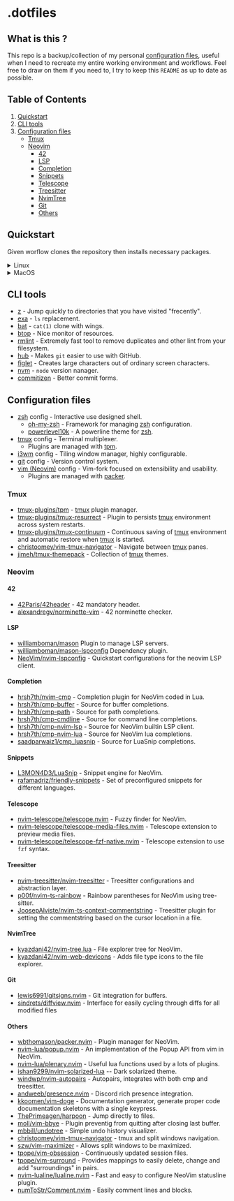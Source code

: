 # .dotfiles

## What is this ?

This repo is a backup/collection of my personal [configuration files](https://dotfiles.github.io/), useful when I need to recreate my entire working environment and workflows.
Feel free to draw on them if you need to, I try to keep this `README` as up to date as possible.

## Table of Contents

1. [Quickstart](#Quickstart)
2. [CLI tools](#CLI-tools)
3. [Configuration files](#Configuration-files)
    - [Tmux](#Tmux)
    - [Neovim](#Neovim)
        - [42](#42)
        - [LSP](#LSP)
        - [Completion](#Completion)
        - [Snippets](#Snippets)
        - [Telescope](#Telescope)
        - [Treesitter](#Treesitter)
        - [NvimTree](#NvimTree)
        - [Git](#Git)
        - [Others](#Others)

## Quickstart 

Given worflow clones the repository then installs necessary packages.

<details>
<summary>Linux</summary>

This will depend on your Linux distribution, but in this example it will be [Debian](https://www.debian.org/)/[Ubuntu](https://ubuntu.com/).
Just change the [software package management system](https://www.wikipedia.com/en/List_of_software_package_management_systems) if necessary.

```shell
sudo apt update && apt upgrade -y && apt install -y git
git clone git@github.com:papymonkey/.dotfiles.git ~/.dotfiles
git --git-dir=$HOME/.dotfiles --work-tree=$HOME checkout main .
git --git-dir=$HOME/.dotfiles config --local status.showUntrackedFiles no
install/Linux/install.sh
```

</details>
<details>
<summary>MacOS</summary>

```shell
brew install git
git clone git@github.com:papymonkey/.dotfiles.git ~/.dotfiles
git --git-dir=$HOME/.dotfiles --work-tree=$HOME checkout main .
git --git-dir=$HOME/.dotfiles config --local status.showUntrackedFiles no
install/MacOS/install.sh
```

</details>

## CLI tools

- [z](https://github.com/agkozak/zsh-z) - Jump quickly to directories that you have visited "frecently".
- [exa](https://github.com/ogham/exa) - `ls` replacement.
- [bat](https://github.com/sharkdp/bat) - `cat(1)` clone with wings.
- [btop](https://github.com/aristocratos/btop) - Nice monitor of resources.
- [rmlint](https://github.com/sahib/rmlint) - Extremely fast tool to remove duplicates and other lint from your filesystem.
- [hub](https://github.com/github/hub) - Makes `git` easier to use with GitHub.
- [figlet](https://github.com/cmatsuoka/figlet) - Creates large characters out of ordinary screen characters.
- [nvm](https://github.com/nvm-sh/nvm) - `node` version nanager.
- [commitizen](https://github.com/commitizen/cz-cli) - Better commit forms.

## Configuration files

- [zsh](https://www.zsh.org) config - Interactive use designed shell.
    - [oh-my-zsh](https://github.com/ohmyzsh/ohmyzsh) - Framework for managing [zsh](https://www.zsh.org) configuration.
    - [powerlevel10k](https://github.com/romkatv/powerlevel10k) - A powerline theme for [zsh](https://www.zsh.org).
- [tmux](https://github.com/tmux/tmux) config - Terminal multiplexer.
	- Plugins are managed with [tpm](https:/github.com/tmux-plugins/tpm).
- [i3wm](https://i3wm.org/) config - Tiling window manager, highly configurable.
- [git](https://git-scm.com) config - Version control system.
- [vim (Neovim)](https://github.com/neovim/neovim/wiki/Installing-Neovim) config - Vim-fork focused on extensibility and usability.
	- Plugins are managed with [packer](https://github.com/wbthomason/packer.nvim).

### Tmux

- [tmux-plugins/tpm](https://github.com/tmux-plugins/tpm) - [tmux](https://github.com/tmux/tmux) plugin manager.
- [tmux-plugins/tmux-resurrect](https://github.com/tmux-plugins/tmux-resurrect) - Plugin to persists [tmux](https://github.com/tmux/tmux) environment across system restarts. 
- [tmux-plugins/tmux-continuum](https://github.com/tmux-plugins/tmux-continuum) - Continuous saving of [tmux](https://github.com/tmux/tmux) environment and automatic restore when [tmux](https://github.com/tmux/tmux) is started.  
- [christoomey/vim-tmux-navigator](https://github.com/christoomey/vim-tmux-navigator) - Navigate between [tmux](https://github.com/tmux/tmux) panes.
- [jimeh/tmux-themepack](https://github.com/jimeh/tmux-themepack) - Collection of [tmux](https://github.com/tmux/tmux) themes.

### Neovim

#### 42

- [42Paris/42header](https://github.com/42Paris/42header) - 42 mandatory header.
- [alexandregv/norminette-vim](https://github.com/alexandregv/norminette-vim) - 42 norminette checker.

#### LSP

- [williamboman/mason](https://github.com/williamboman/mason) Plugin to manage LSP servers.
- [williamboman/mason-lspconfig](https://github.com/williamboman/mason-lspconfig) Dependency plugin.
- [NeoVim/nvim-lspconfig](https://github.com/neovim/nvim-lspconfig) - Quickstart configurations for the neovim LSP client.

#### Completion

- [hrsh7th/nvim-cmp](https://github.com/hrsh7th/nvim-cmp) - Completion plugin for NeoVim coded in Lua.
- [hrsh7th/cmp-buffer](https://github.com/hrsh7th/cmp-buffer) - Source for buffer completions.
- [hrsh7th/cmp-path](https://github.com/hrsh7th/cmp-path) - Source for path completions.
- [hrsh7th/cmp-cmdline](https://github.com/hrsh7th/cmp-cmdline) - Source for command line completions.
- [hrsh7th/cmp-nvim-lsp](https://github.com/hrsh7th/cmp-nvim-lsp) - Source for NeoVim builtin LSP client.
- [hrsh7th/cmp-nvim-lua](https://github.com/hrsh7th/cmp-nvim-lua) - Source for NeoVim lua completions.
- [saadparwaiz1/cmp_luasnip](https://github.com/saadparwaiz1/cmp_luasnip) - Source for LuaSnip completions.

#### Snippets

- [L3MON4D3/LuaSnip](https://github.com/L3MON4D3/LuaSnip) - Snippet engine for NeoVim.
- [rafamadriz/friendly-snippets](https://github.com/rafamadriz/friendly-snippets) - Set of preconfigured snippets for different languages.

#### Telescope

- [nvim-telescope/telescope.nvim](https://github.com/nvim-telescope/telescope.nvim) - Fuzzy finder for NeoVim.
- [nvim-telescope/telescope-media-files.nvim](https://github.com/nvim-telescope/telescope-media-files.nvim) - Telescope extension to preview media files.
- [nvim-telescope/telescope-fzf-native.nvim](https://github.com/nvim-telescope/telescope-fzf-native.nvim) - Telescope extension to use `fzf` syntax.

#### Treesitter

- [nvim-treesitter/nvim-treesitter](https://github.com/nvim-treesitter/nvim-treesitter) - Treesitter configurations and abstraction layer.
- [p00f/nvim-ts-rainbow](https://github.com/p00f/nvim-ts-rainbow) - Rainbow parentheses for NeoVim using tree-sitter.
- [JoosepAlviste/nvim-ts-context-commentstring](https://github.com/JoosepAlviste/nvim-ts-context-commentstring) - Treesitter plugin for setting the commentstring based on the cursor location in a file.

#### NvimTree

- [kyazdani42/nvim-tree.lua](https://github.com/kyazdani42/nvim-tree.lua) - File explorer tree for NeoVim.
- [kyazdani42/nvim-web-devicons](https://github.com/kyazdani42/nvim-web-devicons) - Adds file type icons to the file explorer.

#### Git

- [lewis6991/gitsigns.nvim](https://github.com/lewis6991/gitsigns.nvim) - Git integration for buffers.
- [sindrets/diffview.nvim](https://github.com/sindrets/diffview.nvim) - Interface for easily cycling through diffs for all modified files 

#### Others

- [wbthomason/packer.nvim](https://github.com/wbthomason/packer.nvim) - Plugin manager for NeoVim.
- [nvim-lua/popup.nvim](https://github.com/nvim-lua/popup.nvim) - An implementation of the Popup API from vim in NeoVim.
- [nvim-lua/plenary.nvim](https://github.com/nvim-lua/plenary.nvim) - Useful lua functions used by a lots of plugins.
- [ishan9299/nvim-solarized-lua](ishan9299/nvim-solarized-lua) -- Dark solarized theme.
- [windwp/nvim-autopairs](https://github.com/windwp/nvim-autopairs) - Autopairs, integrates with both cmp and treesitter.
- [andweeb/presence.nvim](https://github.com/andweeb/presence.nvim) - Discord rich presence integration.
- [kkoomen/vim-doge](https://github.com/kkoomen/vim-doge) - Documentation generator, generate proper code documentation skeletons with a single keypress.
- [ThePrimeagen/harpoon](https://github.com/ThePrimeagen/harpoon) - Jump directly to files.
- [moll/vim-bbye](https://github.com/moll/vim-bbye) - Plugin preventig from quitting after closing last buffer.
- [mbbill/undotree](https://github.com/mbbill/undotree) - Simple undo history visualizer.
- [christoomey/vim-tmux-navigator](https://github.com/christoomey/vim-tmux-navigator) - tmux and split windows navigation.
- [szw/vim-maximizer](https://github.com/szw/vim-maximizer) - Allows split windows to be maximized.
- [tpope/vim-obsession](https://github.com/tpope/vim-obsession) - Continuously updated session files.
- [tpope/vim-surround](https://github.com/tpope/vim-surround) - Provides mappings to easily delete, change and add "surroundings" in pairs.
- [nvim-lualine/lualine.nvim](https://github.com/nvim-lualine/lualine.nvim) - Fast and easy to configure NeoVim statusline plugin.
- [numToStr/Comment.nvim](https://github.com/numToStr/Comment.nvim) - Easily comment lines and blocks.
